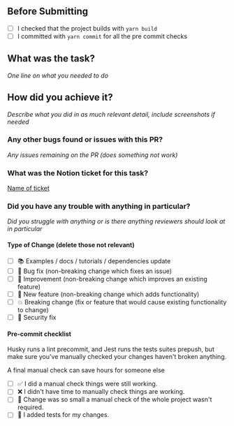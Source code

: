 ## Before Submitting

- [ ] I checked that the project builds with `yarn build`
- [ ] I committed with `yarn commit` for all the pre commit checks

## What was the task?

_One line on what you needed to do_

## How did you achieve it?

_Describe what you did in as much relevant detail, include screenshots if needed_

### Any other bugs found or issues with this PR?

_Any issues remaining on the PR (does something not work)_

### What was the Notion ticket for this task?

[Name of ticket](http://example.com)

### Did you have any trouble with anything in particular?

_Did you struggle with anything or is there anything reviewers should look at in particular_

#### Type of Change (delete those not relevant)

- [ ] 📚 Examples / docs / tutorials / dependencies update
- [ ] 🔧 Bug fix (non-breaking change which fixes an issue)
- [ ] 🥂 Improvement (non-breaking change which improves an existing feature)
- [ ] 🚀 New feature (non-breaking change which adds functionality)
- [ ] 💥 Breaking change (fix or feature that would cause existing functionality to change)
- [ ] 🔐 Security fix

#### Pre-commit checklist

Husky runs a lint precommit, and Jest runs the tests suites prepush, but make sure you've manually checked your changes haven't broken anything.

A final manual check can save hours for someone else

- [ ] ✅ I did a manual check things were still working.
- [ ] ❌ I didn't have time to manually check things are working.
- [ ] 🔹 Change was so small a manual check of the whole project wasn't required.
- [ ] 💪 I added tests for my changes.

